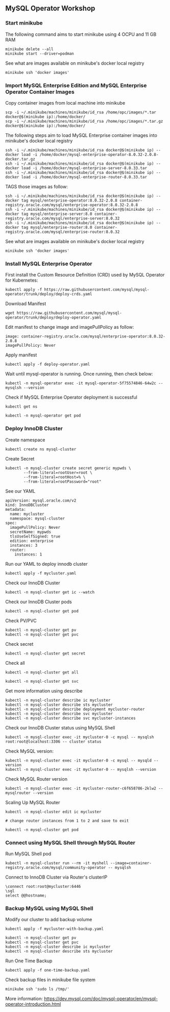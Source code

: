 ## MySQL Operator Workshop

### Start minikube
The following command aims to start minikube using 4 OCPU and 11 GB RAM
```
minikube delete --all
minikube start --driver=podman
```
See what are images available on minikube's docker local registry
```
minikube ssh 'docker images'
```
### Import MySQL Enterprise Edition and MySQL Enterprise Operator Container Images
Copy container images from local machine into minikube
```
scp -i ~/.minikube/machines/minikube/id_rsa /home/opc/images/*.tar docker@$(minikube ip):/home/docker/
scp -i ~/.minikube/machines/minikube/id_rsa /home/opc/images/*.tar.gz docker@$(minikube ip):/home/docker/
```
The following steps aim to load MySQL Enterprise container images into minikube's docker local registry
```
ssh -i ~/.minikube/machines/minikube/id_rsa docker@$(minikube ip) -- docker load -i /home/docker/mysql-enterprise-operator-8.0.32-2.0.8-docker.tar.gz
ssh -i ~/.minikube/machines/minikube/id_rsa docker@$(minikube ip) -- docker load -i /home/docker/mysql-enterprise-server-8.0.33.tar
ssh -i ~/.minikube/machines/minikube/id_rsa docker@$(minikube ip) -- docker load -i /home/docker/mysql-enterprise-router-8.0.33.tar
```
TAGS those images as follow:
```
ssh -i ~/.minikube/machines/minikube/id_rsa docker@$(minikube ip) -- docker tag mysql/enterprise-operator:8.0.32-2.0.8 container-registry.oracle.com/mysql/enterprise-operator:8.0.32-2.0.8
ssh -i ~/.minikube/machines/minikube/id_rsa docker@$(minikube ip) -- docker tag mysql/enterprise-server:8.0 container-registry.oracle.com/mysql/enterprise-server:8.0.32
ssh -i ~/.minikube/machines/minikube/id_rsa docker@$(minikube ip) -- docker tag mysql/enterprise-router:8.0 container-registry.oracle.com/mysql/enterprise-router:8.0.32
```
See what are images available on minikube's docker local registry
```
minikube ssh 'docker images'
```
### Install MySQL Enterprise Operator
First install the Custom Resource Definition (CRD) used by MySQL Operator for Kubernetes: 
```
kubectl apply -f https://raw.githubusercontent.com/mysql/mysql-operator/trunk/deploy/deploy-crds.yaml
```
Download Manifest
```
wget https://raw.githubusercontent.com/mysql/mysql-operator/trunk/deploy/deploy-operator.yaml
```
Edit manifest to change image and imagePullPolicy as follow:
```
image: container-registry.oracle.com/mysql/enterprise-operator:8.0.32-2.0.8
imagePullPolicy: Never
```
Apply manifest
```
kubectl apply -f deploy-operator.yaml
```
Wait until mysql-operator is running. Once running, then check below:
```
kubectl -n mysql-operator exec -it mysql-operator-5f75574846-64w2c -- mysqlsh --version
```
Check if MySQL Enterprise Operator deployment is successful
```
kubectl get ns

kubectl -n mysql-operator get pod
```
### Deploy InnoDB Cluster
Create namespace
```
kubectl create ns mysql-cluster
```
Create Secret
```
kubectl -n mysql-cluster create secret generic mypwds \
        --from-literal=rootUser=root \
        --from-literal=rootHost=% \
        --from-literal=rootPassword="root"
```
See our YAML
```
apiVersion: mysql.oracle.com/v2
kind: InnoDBCluster
metadata:
  name: mycluster
  namespace: mysql-cluster
spec:
  imagePullPolicy: Never
  secretName: mypwds
  tlsUseSelfSigned: true
  edition: enterprise
  instances: 3
  router:
    instances: 1
```
Run our YAML to deploy innodb cluster
```
kubectl apply -f mycluster.yaml
```
Check our InnoDB Cluster
```
kubectl -n mysql-cluster get ic --watch
```
Check our InnoDB Cluster pods
```
kubectl -n mysql-cluster get pod
```
Check PV/PVC
```
kubectl -n mysql-cluster get pv
kubectl -n mysql-cluster get pvc
```
Check secret
```
kubectl -n mysql-cluster get secret
```
Check all
```
kubectl -n mysql-cluster get all

kubectl -n mysql-cluster get svc
```
Get more information using describe
```
kubectl -n mysql-cluster describe ic mycluster
kubectl -n mysql-cluster describe sts mycluster
kubectl -n mysql-cluster describe deployment mycluster-router
kubectl -n mysql-cluster describe svc mycluster
kubectl -n mysql-cluster describe svc mycluster-instances

```
Check our InnoDB Cluster status using MySQL Shell
```
kubectl -n mysql-cluster exec -it mycluster-0 -c mysql -- mysqlsh root:root@localhost:3306 -- cluster status
```
Check MySQL version:
```
kubectl -n mysql-cluster exec -it mycluster-0 -c mysql -- mysqld --version
kubectl -n mysql-cluster exec -it mycluster-0 -- mysqlsh --version
```
Check MySQL Router version
```
kubectl -n mysql-cluster exec -it mycluster-router-c6f658786-2klw2 -- mysqlrouter --version
```
Scaling Up MySQL Router
```
kubectl -n mysql-cluster edit ic mycluster

# change router instances from 1 to 2 and save to exit

kubectl -n mysql-cluster get pod
```
### Connect using MySQL Shell through MySQL Router
Run MySQL Shell pod
```
kubectl -n mysql-cluster run --rm -it myshell --image=container-registry.oracle.com/mysql/community-operator -- mysqlsh
```
Connect to InnoDB Cluster via Router's clusterIP
```
\connect root:root@mycluster:6446
\sql
select @@hostname;
```
### Backup MySQL using MySQL Shell
Modify our cluster to add backup volume
```
kubectl apply -f mycluster-with-backup.yaml

kubectl -n mysql-cluster get pv
kubectl -n mysql-cluster get pvc
kubectl -n mysql-cluster describe ic mycluster
kubectl -n mysql-cluster describe sts mycluster
```
Run One Time Backup
```
kubectl apply -f one-time-backup.yaml
```
Check backup files in minikube file system
```
minikube ssh 'sudo ls /tmp/'
```
More information: https://dev.mysql.com/doc/mysql-operator/en/mysql-operator-introduction.html

